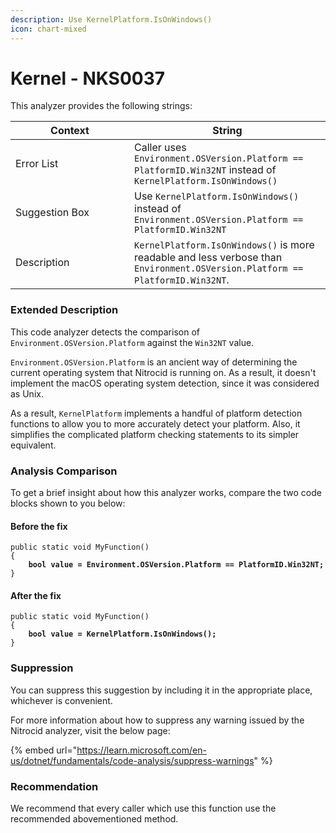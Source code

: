 ```yaml
---
description: Use KernelPlatform.IsOnWindows()
icon: chart-mixed
---
```


# Kernel - NKS0037

This analyzer provides the following strings:

<table><thead><tr><th width="174">Context</th><th>String</th></tr></thead><tbody><tr><td>Error List</td><td>Caller uses <code>Environment.OSVersion.Platform == PlatformID.Win32NT</code> instead of <code>KernelPlatform.IsOnWindows()</code></td></tr><tr><td>Suggestion Box</td><td>Use <code>KernelPlatform.IsOnWindows()</code> instead of <code>Environment.OSVersion.Platform == PlatformID.Win32NT</code></td></tr><tr><td>Description</td><td><code>KernelPlatform.IsOnWindows()</code> is more readable and less verbose than <code>Environment.OSVersion.Platform == PlatformID.Win32NT</code>.</td></tr></tbody></table>

### Extended Description

This code analyzer detects the comparison of `Environment.OSVersion.Platform` against the `Win32NT` value.

`Environment.OSVersion.Platform` is an ancient way of determining the current operating system that Nitrocid is running on. As a result, it doesn't implement the macOS operating system detection, since it was considered as Unix.

As a result, `KernelPlatform` implements a handful of platform detection functions to allow you to more accurately detect your platform. Also, it simplifies the complicated platform checking statements to its simpler equivalent.

### Analysis Comparison

To get a brief insight about how this analyzer works, compare the two code blocks shown to you below:

#### Before the fix

<pre class="language-csharp" data-title="Somewhere in your mod code..." data-line-numbers><code class="lang-csharp">public static void MyFunction()
{
<strong>    bool value = Environment.OSVersion.Platform == PlatformID.Win32NT;
</strong>}
</code></pre>

#### After the fix

<pre class="language-csharp" data-title="Somewhere in your mod code..." data-line-numbers><code class="lang-csharp">public static void MyFunction()
{
<strong>    bool value = KernelPlatform.IsOnWindows();
</strong>}
</code></pre>

### Suppression

You can suppress this suggestion by including it in the appropriate place, whichever is convenient.

For more information about how to suppress any warning issued by the Nitrocid analyzer, visit the below page:

{% embed url="https://learn.microsoft.com/en-us/dotnet/fundamentals/code-analysis/suppress-warnings" %}

### Recommendation

We recommend that every caller which use this function use the recommended abovementioned method.
